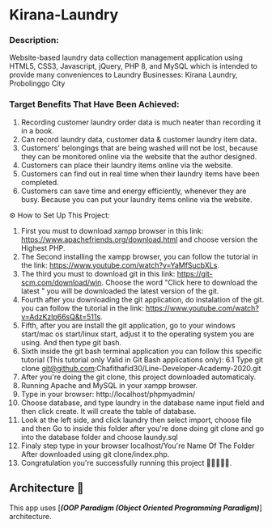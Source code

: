 # Kirana-Laundry

### Description:
Website-based laundry data collection management application using HTML5, CSS3, Javascript, jQuery, PHP 8, and MySQL which is intended to provide many conveniences to Laundry Businesses: Kirana Laundry, Probolinggo City

### Target Benefits That Have Been Achieved:
1. Recording customer laundry order data is much neater than recording it in a book.
2. Can record laundry data, customer data & customer laundry item data.
3. Customers' belongings that are being washed will not be lost, because they can be monitored online via the website that the author designed.
4. Customers can place their laundry items online via the website.
5. Customers can find out in real time when their laundry items have been completed.
6. Customers can save time and energy efficiently, whenever they are busy. Because you can put your laundry items online via the website.

⚙️ How to Set Up This Project:
1. First you must to download xampp browser in this link: https://www.apachefriends.org/download.html and choose version the Highest PHP.
2. The Second installing the xampp browser, you can follow the tutorial in the link: https://www.youtube.com/watch?v=YaMfSucbXLs.
3. The third you must to download git in this link: https://git-scm.com/download/win. Choose the word "Click here to download the latest " you will be downloaded the latest version of the git.
4. Fourth after you downloading the git application, do instalation of the git. you can follow the tutorial in the link: https://www.youtube.com/watch?v=AdzKzlp66sQ&t=511s.
5. Fifth, after you are install the git application, go to your windows start/mac os start/linux start, adjust it to the operating system you are using. And then type git bash.
6. Sixth inside the git bash terminal application you can follow this specific tutorial (This tutorial only Valid in Git Bash applications only):
   6.1 Type git clone git@github.com:Chafithafid30/Line-Developer-Academy-2020.git
7. After you're doing the git clone, this project downloaded automaticaly.
8. Running Apache and MySQL in your xampp browser.
9. Type in your browser: http://localhost/phpmyadmin/
10. Choose database, and type laundry in the database name input field and then click create. It will create the table of database.
11. Look at the left side, and click laundry then select import, choose file and then Go to inside this folder after you're done doing git clone and go into the database folder and choose laundy.sql
12. Finaly step type in your browser localhost/You're Name Of The Folder After downloaded using git clone/index.php.
13. Congratulation you're successfully running this project 🎺🎺🎺🎺🎺.


## Architecture 🗼

This app uses [***(OOP Paradigm (Object Oriented Programming Paradigm)***] architecture.
